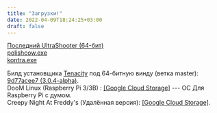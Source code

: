 ```yaml
---
title: "Загрузки!"
date: 2022-04-09T18:24:25+03:00
draft: false
---
```


[Последний UltraShooter (64-бит)](https://dl-nav.sergds.xyz/ultrashooter)  
[polishcow.exe](https://storage.googleapis.com/sage-momentum-140108.appspot.com/polishcow.zip)  
[kontra.exe](https://storage.googleapis.com/sage-momentum-140108.appspot.com/kontra.exe)  

Билд установщика [Tenacity](https://github.com/tenacityteam/tenacity) под 64-битную винду (ветка master): [9d77acee7 (3.0.4-alpha)](https://storage.googleapis.com/sage-momentum-140108.appspot.com/tenacity-win-3.0.4-x64.exe).  
DooM Linux (Raspberry Pi 3/3B) : [[Google Cloud Storage]](https://storage.googleapis.com/sage-momentum-140108.appspot.com/doomlin.img) --- ОС Для Raspberry Pi с думом.  
Creepy Night At Freddy's (Удалённая версия): [[Google Cloud Storage]](https://storage.googleapis.com/sage-momentum-140108.appspot.com/cnaf-android-shipping-arm64-es2.apk).
